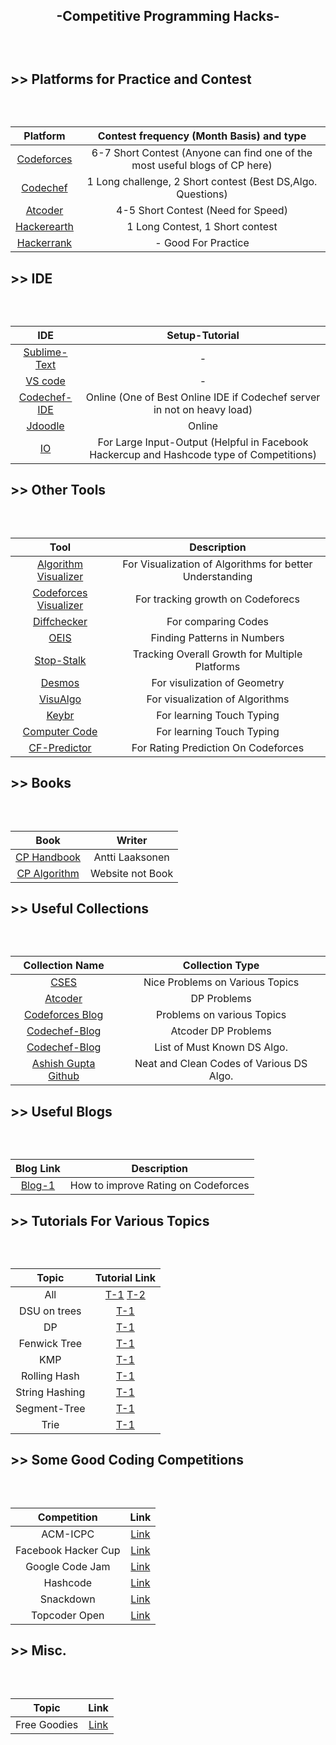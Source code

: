 ## <p align="center">-Competitive Programming Hacks-</p><br>
## <p>>> Platforms for Practice and Contest</p><br>
| Platform | Contest frequency (Month Basis) and type |
|:----:|:----:| 
|[Codeforces](https://codeforces.com/) |6-7 Short Contest (Anyone can find one of the most useful blogs of CP here)|
|[Codechef](https://www.codechef.com/node) |1 Long challenge, 2 Short contest (Best DS,Algo. Questions)|
|[Atcoder](https://atcoder.jp/)|4-5 Short Contest (Need for Speed)|
|[Hackerearth](https://www.hackerearth.com/challenges/)|1 Long Contest, 1 Short contest|
|[Hackerrank](https://www.hackerrank.com/dashboard)|- Good For Practice|



## <p>>> IDE</p><br>
| IDE | Setup-Tutorial |
|:----:|:----:| 
|[Sublime-Text](https://www.sublimetext.com/3) |-|
|[VS code](https://code.visualstudio.com/) |-|
|[Codechef-IDE](https://www.codechef.com/ide)|Online (One of Best Online IDE if Codechef server in not on heavy load)|
|[Jdoodle](https://www.jdoodle.com/online-compiler-c++17/)|Online|
|[IO](https://tio.run/#cpp-gcc)|For Large Input-Output (Helpful in Facebook Hackercup and Hashcode type of Competitions)|



## <p>>> Other Tools</p><br>
|Tool | Description |
|:----:|:----:| 
|[Algorithm Visualizer](https://algorithm-visualizer.org/dynamic-programming/knapsack-problem) |For Visualization of Algorithms for better Understanding|
|[Codeforces Visualizer](https://cfviz.netlify.app/) |For tracking growth on Codeforecs|
|[Diffchecker](https://www.diffchecker.com/)|For comparing Codes|
|[OEIS](https://oeis.org/)|Finding Patterns in Numbers|
|[Stop-Stalk](https://www.stopstalk.com/dashboard)|Tracking Overall Growth for Multiple Platforms|
|[Desmos](https://www.desmos.com/calculator)|For visulization of Geometry|
|[VisuAlgo](https://visualgo.net/en)|For visualization of Algorithms|
|[Keybr](https://www.keybr.com/)|For learning Touch Typing|
|[Computer Code](https://thepracticetest.com/typing/practice/programming-symbols/)|For learning Touch Typing|
|[CF-Predictor](https://chrome.google.com/webstore/detail/cf-predictor/ocfloejijfhhkkdmheodbaanephbnfhn)|For Rating Prediction On Codeforces|



## <p>>> Books</p><br>
| Book | Writer |
|:----:|:----:| 
|[CP Handbook](https://cses.fi/book/book.pdf) |Antti Laaksonen|
|[CP Algorithm](https://cp-algorithms.com/) |Website not Book|



## <p>>> Useful Collections</p><br>
| Collection Name |Collection Type |
|:----:|:----:| 
|[CSES](https://cses.fi/problemset/) |Nice Problems on Various Topics|
|[Atcoder](https://atcoder.jp/contests/dp) |DP Problems|
|[Codeforces Blog](https://codeforces.com/blog/entry/54526?) |Problems on various Topics|
|[Codechef-Blog](https://discuss.codechef.com/t/a-surprise-for-everyone-updated/65242)|Atcoder DP Problems|
|[Codechef-Blog](https://discuss.codechef.com/t/what-are-the-must-known-algorithms-for-online-programming-contests/2717)|List of Must Known DS Algo.|
|[Ashish Gupta Github](https://github.com/Ashishgup1/Competitive-Coding) |Neat and Clean Codes of Various DS Algo.|



## <p>>> Useful Blogs</p><br>
| Blog Link| Description |
|:----:|:----:| 
|[Blog-1](https://codeforces.com/blog/entry/53341) |How to improve Rating on Codeforces|



## <p>>> Tutorials For Various Topics</p><br>
| Topic |Tutorial Link |
|:----:|:----:| 
|All|[T-1](https://www.topcoder.com/community/competitive-programming/tutorials/) [T-2](https://codeforces.com/blog/entry/57282)|
|DSU on trees|[T-1](https://codeforces.com/blog/entry/44351)|
|DP|[T-1](https://codeforces.com/blog/entry/47764)|
|Fenwick Tree|[T-1](https://www.hackerearth.com/practice/data-structures/advanced-data-structures/fenwick-binary-indexed-trees/tutorial/)|
|KMP|[T-1](https://www.topcoder.com/community/competitive-programming/tutorials/introduction-to-string-searching-algorithms/)|
|Rolling Hash|[T-1](https://codeforces.com/blog/entry/60445)|
|String Hashing|[T-1](https://www.quora.com/q/threadsiiithyderabad/String-Hashing-for-competitive-programming)|
|Segment-Tree|[T-1](https://codeforces.com/blog/entry/15890)|
|Trie  |[T-1](https://leetcode.com/discuss/general-discussion/680706/article-on-trie-general-template-and-list-of-problems)|



## <p>>> Some Good Coding Competitions</p><br>
| Competition | Link |
|:----:|:----:| 
|ACM-ICPC|[Link](https://icpc.global/)|
|Facebook Hacker Cup|[Link](https://www.facebook.com/hackercup/)|
|Google Code Jam|[Link](https://codingcompetitions.withgoogle.com/codejam)|
|Hashcode|[Link](https://codingcompetitions.withgoogle.com/hashcode/)|
|Snackdown|[Link](https://www.codechef.com/snackdown)|
|Topcoder Open|[Link](https://tco20.topcoder.com/)|



## <p>>> Misc.</p><br>
| Topic  | Link |
|:----:|:----:| 
|Free Goodies|[Link](https://devswag.io/)|



